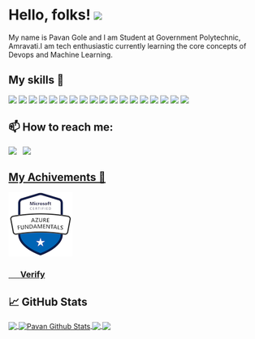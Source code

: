 # Hello, folks! <img src="https://raw.githubusercontent.com/MartinHeinz/MartinHeinz/master/wave.gif" width="30px">
My name is Pavan Gole and I am Student at Government Polytechnic, Amravati.I am tech enthusiastic currently learning the core concepts of Devops and Machine Learning.


## My skills 🚀
![](https://img.shields.io/badge/OS-Linux-informational?style=flat&logo=linux&logoColor=pink&color=2bbc8a)
![](https://img.shields.io/badge/Editor-Vscode-informational?style=flat&logo=visualstudiocode&logoColor=skyblue&color=2bbc8a)
![](https://img.shields.io/badge/Code-Python-informational?style=flat&logo=python&logoColor=yellow&color=2bbc8a)
![](https://img.shields.io/badge/Code-JavaScript-informational?style=flat&logo=javascript&logoColor=yellow&color=2bbc8a)
![](https://img.shields.io/badge/Code-C-informational?style=flat&logo=c&logoColor=white&color=2bbc8a)
![](https://img.shields.io/badge/Code-C++-informational?style=flat&logo=cplusplus&logoColor=darkblue&color=2bbc8a)
![](https://img.shields.io/badge/Code-Java-informational?style=flat&logo=java&logoColor=orange&color=2bbc8a)
![](https://img.shields.io/badge/Shell-Bash-informational?style=flat&logo=gnu-bash&logoColor=green&color=2bbc8a)
![](https://img.shields.io/badge/Tools-Docker-informational?style=flat&logo=docker&logoColor=blue&color=2bbc8a)
![](https://img.shields.io/badge/Tools-Kubernetes-informational?style=flat&logo=kubernetes&logoColor=blue&color=2bbc8a)
![](https://img.shields.io/badge/Tools-Ansible-informational?style=flat&logo=ansible&logoColor=red&color=2bbc8a)
![](https://img.shields.io/badge/Tools-Jenkins-informational?style=flat&logo=jenkins&logoColor=red&color=2bbc8a)
![](https://img.shields.io/badge/Tools-Terraform-informational?style=flat&logo=terraform&logoColor=darkblue&color=2bbc8a)
![](https://img.shields.io/badge/Tools-Hadoop-informational?style=flat&logo=apache&logoColor=yellow&color=2bbc8a)
![](https://img.shields.io/badge/Tools-Spark-informational?style=flat&logo=apachespark&logoColor=orange&color=2bbc8a)
![](https://img.shields.io/badge/Cloud-Amazon_Web_Serivices-informational?style=flat&logo=amazonaws&logoColor=orange&color=2bbc8a)
![](https://img.shields.io/badge/Cloud-Microsoft_Azure-informational?style=flat&logo=microsoftazure&logoColor=orange&color=2bbc8a)
![](https://img.shields.io/badge/Cloud-Google_Cloud-informational?style=flat&logo=googlecloud&logoColor=orange&color=2bbc8a)
  ## 📫 How to reach me:
  

 [<img src="https://img.icons8.com/color/48/000000/linkedin.png" width="3.5%"/>](https://www.linkedin.com/in/pavangole/)  &nbsp;
 <a href="mailto:pavangoley5@gmail.com"> <img src="https://img.icons8.com/fluent/48/000000/gmail.png" width="3.5%"/>

## My Achivements 🚀

![](https://github.com/pavangole/Achivements/blob/master/microsoft-certified-azure-fundamentals%20(2).png?raw=true)
<br  />
### &nbsp; &nbsp;&nbsp;&nbsp;&nbsp;<a href="https://www.credly.com/badges/e79a5aa1-ac9e-4605-a97a-13756033fce9/public_url" style="color:1d1f21">Verify</a>

## &#x1f4c8; GitHub Stats

<a href="https://github.com/pavangole">
  <img align="center" src="https://github-readme-stats.vercel.app/api/top-langs/?username=pavangole&hide=html,PHP,Visual Basic,.NET,Hack,tex&title_color=ffffff&text_color=c9cacc&icon_color=2bbc8a&bg_color=1d1f21" />
</a>
  
<a href="https://github.com/pavangole">
  <img align="center" src="https://github-readme-stats.vercel.app/api?username=pavangole&show_icons=true&line_height=27&count_private=true&title_color=ffffff&text_color=c9cacc&icon_color=2bbc8a&bg_color=1d1f21" alt="Pavan Github Stats" />
</a>


<a href="https://github.com/pavangole/ansible">
  <img align="center" src="https://github-readme-stats.vercel.app/api/pin/?username=pavangole&repo=ansible&title_color=ffffff&text_color=c9cacc&icon_color=2bbc8a&bg_color=1d1f21" />
</a>


<a href="https://github.com/pavangole/terraform">
  <img align="center" src="https://github-readme-stats.vercel.app/api/pin/?username=pavangole&repo=terraform&title_color=ffffff&text_color=c9cacc&icon_color=2bbc8a&bg_color=1d1f21" />
</a>    

<!-- links to social media icons -->

<!-- icons with padding -->

[1.1]: http://i.imgur.com/tXSoThF.png (twitter icon with padding)
[2.1]: http://i.imgur.com/0o48UoR.png (github icon with padding)

<!-- icons without padding -->

[1.2]: http://i.imgur.com/wWzX9uB.png (twitter icon without padding)
[2.2]: http://i.imgur.com/9I6NRUm.png (github icon without padding)
[3.2]: https://raw.githubusercontent.com/MartinHeinz/MartinHeinz/master/linkedin-3-16.png (LinkedIn icon without padding)



<!-- Resources -->
<!-- Icons: https://simpleicons.org/ -->
<!-- GitHub Stats: https://github.com/anuraghazra/github-readme-stats -->
<!-- Emojis: https://emojipedia.org/emoji/ -->
<!-- HTML Emojis: https://www.fileformat.info/index.htm -->
<!-- Shields: https://shields.io/ -->
<!-- Awesome GitHub Profile README: https://github.com/abhisheknaiidu/awesome-github-profile-readme -->
